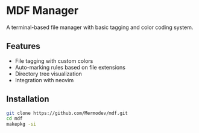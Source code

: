 # MDF Manager

A terminal-based file manager with basic tagging and color coding system.

## Features

- File tagging with custom colors
- Auto-marking rules based on file extensions
- Directory tree visualization
- Integration with neovim

## Installation

```bash
git clone https://github.com/Mermodev/mdf.git
cd mdf
makepkg -si
